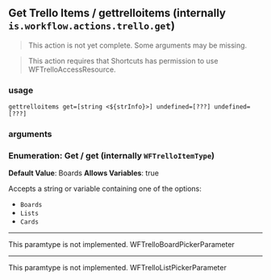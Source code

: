 
## Get Trello Items / gettrelloitems (internally `is.workflow.actions.trello.get`)

> This action is not yet complete. Some arguments may be missing.


> This action requires that Shortcuts has permission to use WFTrelloAccessResource.

### usage
`gettrelloitems get=[string <${strInfo}>] undefined=[???] undefined=[???]`

### arguments
### Enumeration: Get / get (internally `WFTrelloItemType`)
**Default Value**: Boards
**Allows Variables**: true


Accepts a string 
or variable
containing one of the options:

- `Boards`
- `Lists`
- `Cards`

---

This paramtype is not implemented. WFTrelloBoardPickerParameter

---

This paramtype is not implemented. WFTrelloListPickerParameter

